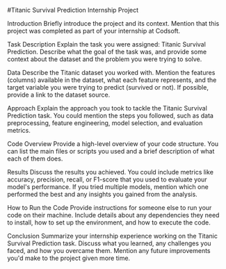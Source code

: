 #Titanic Survival Prediction Internship Project

Introduction Briefly introduce the project and its context. Mention that this project was completed as part of your internship at Codsoft.

Task Description Explain the task you were assigned: Titanic Survival Prediction. Describe what the goal of the task was, and provide some context about the dataset and the problem you were trying to solve.

Data Describe the Titanic dataset you worked with. Mention the features (columns) available in the dataset, what each feature represents, and the target variable you were trying to predict (survived or not). If possible, provide a link to the dataset source.

Approach Explain the approach you took to tackle the Titanic Survival Prediction task. You could mention the steps you followed, such as data preprocessing, feature engineering, model selection, and evaluation metrics.

Code Overview Provide a high-level overview of your code structure. You can list the main files or scripts you used and a brief description of what each of them does.

Results Discuss the results you achieved. You could include metrics like accuracy, precision, recall, or F1-score that you used to evaluate your model's performance. If you tried multiple models, mention which one performed the best and any insights you gained from the analysis.

How to Run the Code Provide instructions for someone else to run your code on their machine. Include details about any dependencies they need to install, how to set up the environment, and how to execute the code.

Conclusion Summarize your internship experience working on the Titanic Survival Prediction task. Discuss what you learned, any challenges you faced, and how you overcame them. Mention any future improvements you'd make to the project given more time.
